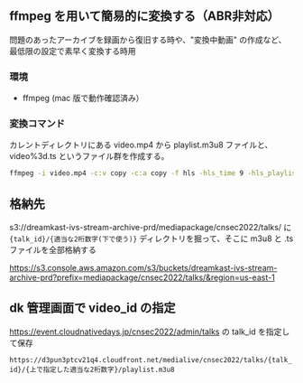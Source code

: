 ## ffmpeg を用いて簡易的に変換する（ABR非対応）

問題のあったアーカイブを録画から復旧する時や、"変換中動画" の作成など、最低限の設定で素早く変換する時用

### 環境

- ffmpeg (mac 版で動作確認済み）

### 変換コマンド

カレントディレクトリにある video.mp4 から playlist.m3u8 ファイルと、video%3d.ts というファイル群を作成する。 
```bash
ffmpeg -i video.mp4 -c:v copy -c:a copy -f hls -hls_time 9 -hls_playlist_type vod -hls_segment_filename "video%3d.ts" playlist.m3u8
```

## 格納先

s3://dreamkast-ivs-stream-archive-prd/mediapackage/cnsec2022/talks/ に `{talk_id}/{適当な2桁数字(下で使う)}` ディレクトリを掘って、そこに m3u8 と .ts ファイルを全部格納する 

https://s3.console.aws.amazon.com/s3/buckets/dreamkast-ivs-stream-archive-prd?prefix=mediapackage/cnsec2022/talks/&region=us-east-1 

## dk 管理画面で video_id の指定
https://event.cloudnativedays.jp/cnsec2022/admin/talks の talk_id を指定して保存

`https://d3pun3ptcv21q4.cloudfront.net/medialive/cnsec2022/talks/{talk_id}/{上で指定した適当な2桁数字}/playlist.m3u8`
